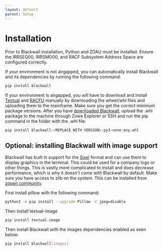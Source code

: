 ```yaml
---
layout: default
parent: Setup
---
```


# Installation

Prior to Blackwall installation, Python and ZOAU must be installed. Ensure the IRRSEQ00, IRRSMO00, and RACF Subsystem Address Space are configured correctly.

If your environment is not airgapped, you can automatically install Blackwall and its dependencies by running the following command:

```sh
pip install blackwall
```

If your environment is airgapped, you will have to download and install [Textual](https://pypi.org/project/textual/) and [RACFU](https://pypi.org/project/racfu/) manually by downloading the wheel/whl files and uploading them to the mainframe. Make sure you get the correct minimum package versions.
After you have [downloaded Blackwall](https://pypi.org/project/blackwall/), upload the .whl package to the machine through Zowe Explorer or SSH and run the pip command in the folder with the .whl file:

```sh
pip install blackwall-<REPLACE WITH VERSION>-py3-none-any.whl
```

## Optional: installing Blackwall with image support

Blackwall has built in support for the [Sixel](https://en.wikipedia.org/wiki/Sixel) format and can use them to display graphics in the terminal.  This could be used for a company logo or other things. This is vastly more complicated to install and does decrease performance, which is why it doesn't come with Blackwall by default. Make sure you have access to zlib on the system. This can be installed from [zopen community](https://zopen.community).

First install pillow with the following command:

```sh
python3 -m pip install --upgrade Pillow -C jpeg=disable
```

Then install textual-image

```sh
pip install textual-image
```

Then install Blackwall with the images dependencies enabled as seen below:

```sh
pip install blackwall[images]
```
